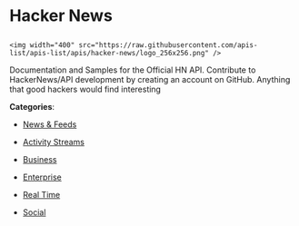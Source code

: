 # Hacker News<p align="center">
    <img width="400" src="https://raw.githubusercontent.com/apis-list/apis-list/apis/hacker-news/logo_256x256.png" />
</p>

Documentation and Samples for the Official HN API. Contribute to HackerNews/API development by creating an account on GitHub. Anything that good hackers would find interesting

**Categories**:

- [News & Feeds](https://github/apis-list/apis-list#news-and-feeds)

- [Activity Streams](https://github/apis-list/apis-list#activity-streams)

- [Business](https://github/apis-list/apis-list#business)

- [Enterprise](https://github/apis-list/apis-list#enterprise)

- [Real Time](https://github/apis-list/apis-list#real-time)

- [Social](https://github/apis-list/apis-list#social)





